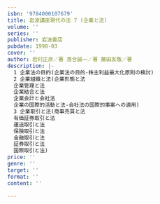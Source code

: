 ```yaml
---
isbn: '9784000107679'
title: 岩波講座現代の法 7 (企業と法)
volume: ''
series: ''
publisher: 岩波書店
pubdate: 1998-03
cover: ''
author: 岩村正彦／著 落合誠一／著 藤田友敬／著
description: |-
  1 企業法の目的(企業法の目的-株主利益最大化原則の検討)
  2 企業組織と法(企業形態と法
  企業管理と法
  企業結合と法
  企業会計と会社法
  企業の国際的活動と法-会社法の国際的事案への適用)
  3 企業取引と法(商事売買と法
  有価証券取引と法
  運送取引と法
  保険取引と法
  金融取引と法
  証券取引と法
  国際取引と法)
price: ''
genre: ''
target: ''
format: ''
content: ''

---
```

